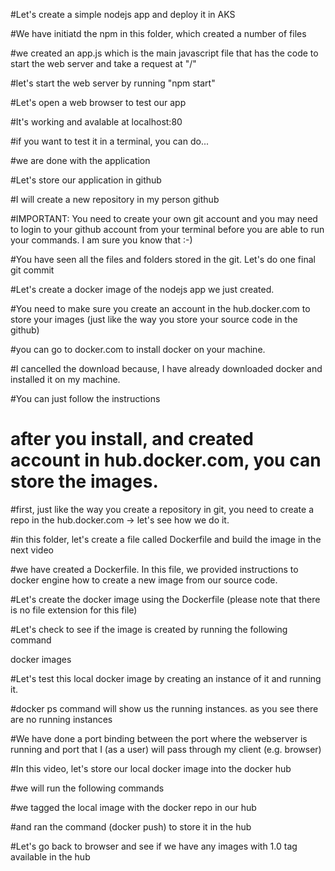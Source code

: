 #Let's create a simple nodejs app and deploy it in AKS

#We have initiatd the npm in this folder, which created a number of files

#we created an app.js which is the main javascript file that has the code to start the web server and take a request at "/"

#let's start the web server by running "npm start"

#Let's open a web browser to test our app

#It's working and avalable at localhost:80

#if you want to test it in a terminal, you can do...

#we are done with the application

#Let's store our application in github

#I will create a new repository in my person github

#IMPORTANT: You need to create your own git account and you may need to login to your github account from your terminal before you are able to run your commands. I am sure you know that :-)

#You have seen all the files and folders stored in the git. Let's do one final git commit 

#Let's create a docker image of the nodejs app we just created.

#You need to make sure you create an account in the hub.docker.com to store your images (just like the way you store your source code in the github)

#you can go to docker.com to install docker on your machine.

#I cancelled the download because, I have already downloaded docker and installed it on my machine.

#You can just follow the instructions

# after you install, and created account in hub.docker.com, you can store the images.

#first, just like the way you create a repository in git, you need to create a repo in the hub.docker.com -> let's see how we do it.

#in this folder, let's create a file called Dockerfile and build the image in the next video

#we have created a Dockerfile. In this file, we provided instructions to docker engine how to create a new image from our source code.

#Let's create the docker image using the Dockerfile (please note that there is no file extension for this file)

#Let's check to see if the image is created by running the following command

docker images

#Let's test this local docker image by creating an instance of it and running it.

#docker ps command will show us the running instances. as you see there are no running instances

#We have done a port binding between the port where the webserver is running and port that I (as a user) will pass through my client (e.g. browser)

#In this video, let's store our local docker image into the docker hub

#we will run the following commands

#we tagged the local image with the docker repo in our hub

#and ran the command (docker push) to store it in the hub

#Let's go back to browser and see if we have any images with 1.0 tag available in the hub


